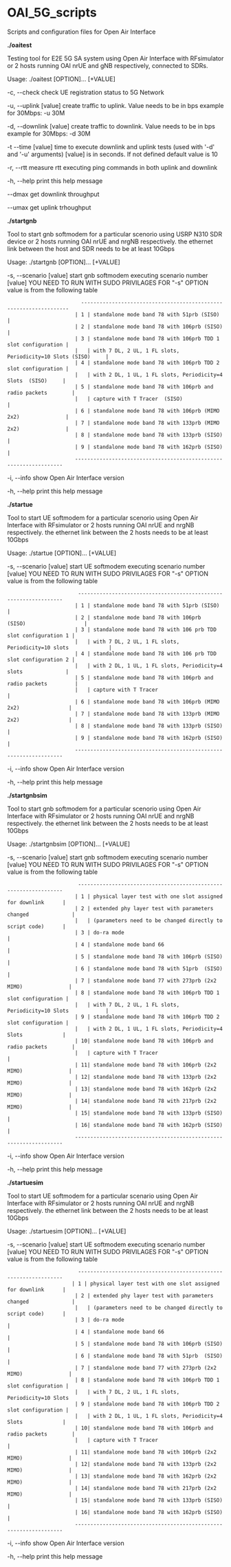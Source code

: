 # OAI_5G_scripts
Scripts and configuration files for Open Air Interface

**./oaitest**

Testing tool for E2E 5G SA system using Open Air Interface with RFsimulator
or 2 hosts running OAI nrUE and gNB respectively, connected to SDRs.


Usage:  ./oaitest [OPTION]... [+VALUE] 

  -c, --check              check UE registration status to 5G Network 
  
  -u, --uplink [value]     create traffic to uplink. Value needs to be in bps
                           example for 30Mbps: -u 30M
                           
  -d, --downlink [value]   create traffic to downlink. Value needs to be in bps
                           example for 30Mbps: -d 30M
                           
  -t  --time [value]       time to execute downlink and uplink tests (used with '-d' and '-u' arguments) 
                           [value] is in seconds. If not defined default value is 10
                           
  -r, --rtt                measure rtt executing ping commands in both uplink and
                           downlink
                           
  -h, --help               print this help message
  
  --dmax                   get downlink throughput
  
  --umax                   get uplink trhoughput 

**./startgnb**

Tool to start gnb softmodem for a particular scenorio using USRP N310 SDR device
or 2 hosts running OAI nrUE and nrgNB respectively.
the ethernet link between the host and SDR needs to be at least 10Gbps 

Usage:  ./startgnb [OPTION]... [+VALUE] 

  -s, --scenario [value]   start gnb softmodem executing scenario number [value]
                           YOU NEED TO RUN WITH SUDO PRIVILAGES FOR "-s" OPTION
                           value is from the following table
                           
                            ------------------------------------------------------------------
                          | 1 | standalone mode band 78 with 51prb (SISO)                    |
                          | 2 | standalone mode band 78 with 106prb (SISO)                   |
                          | 3 | standalone mode band 78 with 106prb TDD 1 slot configuration |
                          |   | with 7 DL, 2 UL, 1 FL slots, Periodicity=10 Slots (SISO)     |
                          | 4 | standalone mode band 78 with 106prb TDD 2 slot configuration |
                          |   | with 2 DL, 1 UL, 1 FL slots, Periodicity=4 Slots  (SISO)     |
                          | 5 | standalone mode band 78 with 106prb and radio packets        |
                          |   | capture with T Tracer  (SISO)                                |
                          | 6 | standalone mode band 78 with 106prb (MIMO 2x2)               |
                          | 7 | standalone mode band 78 with 133prb (MIMO 2x2)               |
                          | 8 | standalone mode band 78 with 133prb (SISO)                   |
                          | 9 | standalone mode band 78 with 162prb (SISO)                   |
                          ------------------------------------------------------------------
                          
  -i, --info               show Open Air Interface version
  
  -h, --help               print this help message

  **./startue**

Tool to start UE softmodem for a particular scenorio using Open Air Interface with RFsimulator
or 2 hosts running OAI nrUE and nrgNB respectively.
the ethernet link between the 2 hosts  needs to be at least 10Gbps 

Usage:  ./startue [OPTION]... [+VALUE] 

  -s, --scenario [value]   start UE softmodem executing scenario number [value]
                           YOU NEED TO RUN WITH SUDO PRIVILAGES FOR "-s" OPTION
                           value is from the following table
                           
                           -----------------------------------------------------------------
                          | 1 | standalone mode band 78 with 51prb (SISO)                     |
                          | 2 | standalone mode band 78 with 106prb  (SISO)                   |
                          | 3 | standalone mode band 78 with 106 prb TDD slot configuration 1 |
                          |   | with 7 DL, 2 UL, 1 FL slots, Periodicity=10 slots             |
                          | 4 | standalone mode band 78 with 106 prb TDD slot configuration 2 |
                          |   | with 2 DL, 1 UL, 1 FL slots, Periodicity=4 slots              |
                          | 5 | standalone mode band 78 with 106prb and radio packets         |
                          |   | capture with T Tracer                                         |
                          | 6 | standalone mode band 78 with 106prb (MIMO 2x2)                |
                          | 7 | standalone mode band 78 with 133prb (MIMO 2x2)                |
                          | 8 | standalone mode band 78 with 133prb (SISO)                    |
                          | 9 | standalone mode band 78 with 162prb (SISO)                    |
                          ------------------------------------------------------------------
                          
  -i, --info               show Open Air Interface version
  
  -h, --help               print this help message

**./startgnbsim**

Tool to start gnb softmodem for a particular scenorio using Open Air Interface with RFsimulator
or 2 hosts running OAI nrUE and nrgNB respectively.
the ethernet link between the 2 hosts  needs to be at least 10Gbps 

Usage:  ./startgnbsim [OPTION]... [+VALUE]

  -s, --scenario [value]   start gnb softmodem executing scenario number [value]
                           YOU NEED TO RUN WITH SUDO PRIVILAGES FOR "-s" OPTION
                           value is from the following table
                           
                           -----------------------------------------------------------------
                          | 1 | physical layer test with one slot assigned for downlink      |
                          | 2 | extended phy layer test with parameters changed              |
                          |   | (parameters need to be changed directly to script code)      |
                          | 3 | do-ra mode                                                   |
                          | 4 | standalone mode band 66                                      |
                          | 5 | standalone mode band 78 with 106prb (SISO)                   |
                          | 6 | standalone mode band 78 with 51prb  (SISO)                   |
                          | 7 | standalone mode band 77 with 273prb (2x2 MIMO)               |
                          | 8 | standalone mode band 78 with 106prb TDD 1 slot configuration |
                          |   | with 7 DL, 2 UL, 1 FL slots, Periodicity=10 Slots            |
                          | 9 | standalone mode band 78 with 106prb TDD 2 slot configuration |
                          |   | with 2 DL, 1 UL, 1 FL slots, Periodicity=4 Slots             |
                          | 10| standalone mode band 78 with 106prb and radio packets        |
                          |   | capture with T Tracer                                        |
                          | 11| standalone mode band 78 with 106prb (2x2 MIMO)               |
                          | 12| standalone mode band 78 with 133prb (2x2 MIMO)               |
                          | 13| standalone mode band 78 with 162prb (2x2 MIMO)               |     
                          | 14| standalone mode band 78 with 217prb (2x2 MIMO)               |                      
                          | 15| standalone mode band 78 with 133prb (SISO)                   |                      
                          | 16| standalone mode band 78 with 162prb (SISO)                   |       
                          ------------------------------------------------------------------
                          
  -i, --info               show Open Air Interface version
  
  -h, --help               print this help message

  **./startuesim**

Tool to start UE softmodem for a particular scenario using Open Air Interface with RFsimulator
or 2 hosts running OAI nrUE and nrgNB respectively.
the ethernet link between the 2 hosts  needs to be at least 10Gbps 

Usage:  ./startuesim [OPTION]... [+VALUE] 

  -s, --scenario [value]   start UE softmodem executing scenario number [value]
                           YOU NEED TO RUN WITH SUDO PRIVILAGES FOR "-s" OPTION
                           value is from the following table
                           
                           -----------------------------------------------------------------
                         | 1 | physical layer test with one slot assigned for downlink      |
                          | 2 | extended phy layer test with parameters changed              |
                          |   | (parameters need to be changed directly to script code)      |
                          | 3 | do-ra mode                                                   |
                          | 4 | standalone mode band 66                                      |
                          | 5 | standalone mode band 78 with 106prb (SISO)                   |
                          | 6 | standalone mode band 78 with 51prb  (SISO)                   |
                          | 7 | standalone mode band 77 with 273prb (2x2 MIMO)               |
                          | 8 | standalone mode band 78 with 106prb TDD 1 slot configuration |
                          |   | with 7 DL, 2 UL, 1 FL slots, Periodicity=10 Slots            |
                          | 9 | standalone mode band 78 with 106prb TDD 2 slot configuration |
                          |   | with 2 DL, 1 UL, 1 FL slots, Periodicity=4 Slots             |
                          | 10| standalone mode band 78 with 106prb and radio packets        |
                          |   | capture with T Tracer                                        |
                          | 11| standalone mode band 78 with 106prb (2x2 MIMO)               |
                          | 12| standalone mode band 78 with 133prb (2x2 MIMO)               |
                          | 13| standalone mode band 78 with 162prb (2x2 MIMO)               |     
                          | 14| standalone mode band 78 with 217prb (2x2 MIMO)               |                      
                          | 15| standalone mode band 78 with 133prb (SISO)                   |                      
                          | 16| standalone mode band 78 with 162prb (SISO)                   |       
                          ------------------------------------------------------------------
                          
  -i, --info               show Open Air Interface version
  
  -h, --help               print this help message
